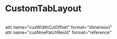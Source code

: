 # CustomTabLayout
<br/>
attr name="cusWidthCutOffset" format="dimension"
<br/>
attr name="cusNinePatchResId" format="reference"
